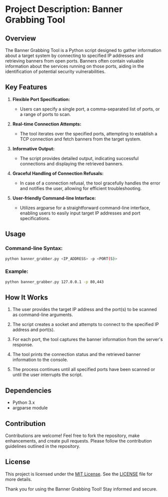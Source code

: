 # Project Description: Banner Grabbing Tool

## Overview

The Banner Grabbing Tool is a Python script designed to gather information about a target system by connecting to specified IP addresses and retrieving banners from open ports. Banners often contain valuable information about the services running on those ports, aiding in the identification of potential security vulnerabilities.

## Key Features

1. **Flexible Port Specification:**
   - Users can specify a single port, a comma-separated list of ports, or a range of ports to scan.

2. **Real-time Connection Attempts:**
   - The tool iterates over the specified ports, attempting to establish a TCP connection and fetch banners from the target system.

3. **Informative Output:**
   - The script provides detailed output, indicating successful connections and displaying the retrieved banners.

4. **Graceful Handling of Connection Refusals:**
   - In case of a connection refusal, the tool gracefully handles the error and notifies the user, allowing for efficient troubleshooting.

5. **User-friendly Command-line Interface:**
   - Utilizes argparse for a straightforward command-line interface, enabling users to easily input target IP addresses and port specifications.

## Usage

### Command-line Syntax:

```bash
python banner_grabber.py <IP_ADDRESS> -p <PORT(S)>
```

### Example:

```bash
python banner_grabber.py 127.0.0.1 -p 80,443
```

## How It Works

1. The user provides the target IP address and the port(s) to be scanned as command-line arguments.

2. The script creates a socket and attempts to connect to the specified IP address and port(s).

3. For each port, the tool captures the banner information from the server's response.

4. The tool prints the connection status and the retrieved banner information to the console.

5. The process continues until all specified ports have been scanned or until the user interrupts the script.

## Dependencies

- Python 3.x
- argparse module

## Contribution

Contributions are welcome! Feel free to fork the repository, make enhancements, and create pull requests. Please follow the contribution guidelines outlined in the repository.


## License

This project is licensed under the [MIT License](LICENSE). See the [LICENSE](LICENSE) file for more details.

Thank you for using the Banner Grabbing Tool! Stay informed and secure.
